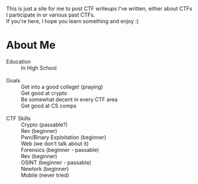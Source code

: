 This is just a site for me to post CTF writeups I've written, either about CTFs I participate in or various past CTFs.  
If you're here, I hope you learn something and enjoy :)  

# About Me
<dl>

<dt>Education</dt>
<dd>In High School</dd>
<br>
<dt>Goals</dt>
<dd>Get into a good college! (praying)</dd>
<dd>Get good at crypto</dd>
<dd>Be somewhat decent in every CTF area</dd>
<dd>Get good at CS comps</dd>
<br>
<dt>CTF Skills</dt>
<dd>Crypto (passable?)</dd>
<dd>Rev (beginner)</dd>
<dd>Pwn/Binary Exploitation (beginner)</dd>
<dd>Web (we don't talk about it)</dd>
<dd>Forensics (beginner - passable)</dd>
<dd>Rev (beginner)</dd>
<dd>OSINT (beginner - passable)</dd>
<dd>Newtork (beginner)</dd>
<dd>Mobile (never tried)</dd>

</dl>